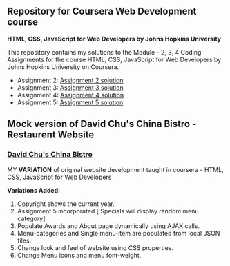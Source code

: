 ## Repository for Coursera Web Development course
**HTML, CSS, JavaScript for Web Developers by Johns Hopkins University**

This repository contains my solutions to the Module - 2, 3, 4 Coding Assignments for the course HTML, CSS, JavaScript for Web Developers by Johns Hopkins University on Coursera. 

-  Assignment 2: 	[Assignment 2 solution](https://vidtho.github.io/Coursera-webdev/mod2-solution/)
-  Assignment 3: 	[Assignment 3 solution](https://vidtho.github.io/Coursera-webdev/mod3-solution/)
-  Assignment 4: 	[Assignment 4 solution](https://vidtho.github.io/Coursera-webdev/mod4-solution/)
-  Assignment 5: 	[Assignment 5 solution](https://vidtho.github.io/Coursera-webdev/mod5-solution/)

## Mock version of David Chu's China Bistro - Restaurent Website
### [David Chu's China Bistro](https://vidtho.github.io/Coursera-webdev/restaurantwebsite/)
MY **VARIATION** of original website development taught in coursera - HTML, CSS, JavaScript for Web Developers


**Variations Added:**
1. Copyright shows the current year.
2. Assignment 5 incorporated [ Specials will display random menu category].
3. Populate Awards and About page dynamically using AJAX calls.
4. Menu-categories and Single menu-item are populated from local JSON files.
5. Change look and feel of website using CSS properties.
6. Change Menu icons and menu font-weight.